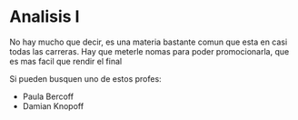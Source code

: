 # Analisis I

No hay mucho que decir, es una materia bastante comun que esta en casi todas las carreras.
Hay que meterle nomas para poder promocionarla, que es mas facil que rendir el final 

Si pueden busquen uno de estos profes:
* Paula Bercoff
* Damian Knopoff